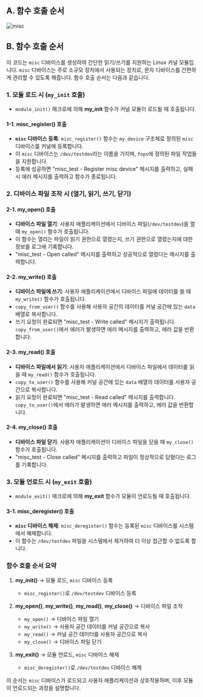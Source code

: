 ## A. 함수 호출 순서
![misc](https://github.com/user-attachments/assets/1b1e336a-b4cc-411b-81fe-c1382c30a5ef)


## B. 함수 호출 순서

이 코드는 `misc` 디바이스를 생성하여 간단한 읽기/쓰기를 지원하는 Linux 커널 모듈입니다. `misc` 디바이스는 주로 소규모 장치에서 사용되는 장치로, 문자 디바이스를 간편하게 관리할 수 있도록 해줍니다. 함수 호출 순서는 다음과 같습니다.

### 1. 모듈 로드 시 (`my_init` 호출)
   - `module_init()` 매크로에 의해 **my_init** 함수가 커널 모듈이 로드될 때 호출됩니다.

#### 1-1. **misc_register()** 호출
   - **`misc` 디바이스 등록**: `misc_register()` 함수는 `my_device` 구조체로 정의된 `misc` 디바이스를 커널에 등록합니다. 
   - 이 `misc` 디바이스는 `/dev/testdev`라는 이름을 가지며, `fops`에 정의된 파일 작업들을 지원합니다.
   - 등록에 성공하면 "misc_test - Register misc device" 메시지를 출력하고, 실패 시 에러 메시지를 출력하고 함수가 종료됩니다.

### 2. 디바이스 파일 조작 시 (열기, 읽기, 쓰기, 닫기)

#### 2-1. **my_open()** 호출
   - **디바이스 파일 열기**: 사용자 애플리케이션에서 디바이스 파일(`/dev/testdev`)을 열 때 `my_open()` 함수가 호출됩니다.
   - 이 함수는 열리는 파일이 읽기 권한으로 열렸는지, 쓰기 권한으로 열렸는지에 대한 정보를 로그에 기록합니다.
   - "misc_test - Open called" 메시지를 출력하고 성공적으로 열렸다는 메시지를 출력합니다.

#### 2-2. **my_write()** 호출
   - **디바이스 파일에 쓰기**: 사용자 애플리케이션에서 디바이스 파일에 데이터를 쓸 때 `my_write()` 함수가 호출됩니다.
   - `copy_from_user()` 함수를 사용해 사용자 공간의 데이터를 커널 공간에 있는 `data` 배열로 복사합니다.
   - 쓰기 요청이 완료되면 "misc_test - Write called" 메시지가 출력됩니다. `copy_from_user()`에서 에러가 발생하면 에러 메시지를 출력하고, 에러 값을 반환합니다.

#### 2-3. **my_read()** 호출
   - **디바이스 파일에서 읽기**: 사용자 애플리케이션에서 디바이스 파일에서 데이터를 읽을 때 `my_read()` 함수가 호출됩니다.
   - `copy_to_user()` 함수를 사용해 커널 공간에 있는 `data` 배열의 데이터를 사용자 공간으로 복사합니다.
   - 읽기 요청이 완료되면 "misc_test - Read called" 메시지를 출력합니다. `copy_to_user()`에서 에러가 발생하면 에러 메시지를 출력하고, 에러 값을 반환합니다.

#### 2-4. **my_close()** 호출
   - **디바이스 파일 닫기**: 사용자 애플리케이션이 디바이스 파일을 닫을 때 `my_close()` 함수가 호출됩니다.
   - "misc_test - Close called" 메시지를 출력하고 파일이 정상적으로 닫혔다는 로그를 기록합니다.

### 3. 모듈 언로드 시 (`my_exit` 호출)
   - `module_exit()` 매크로에 의해 **my_exit** 함수가 모듈이 언로드될 때 호출됩니다.

#### 3-1. **misc_deregister()** 호출
   - **`misc` 디바이스 해제**: `misc_deregister()` 함수는 등록된 `misc` 디바이스를 시스템에서 해제합니다. 
   - 이 함수는 `/dev/testdev` 파일을 시스템에서 제거하여 더 이상 접근할 수 없도록 합니다.

### 함수 호출 순서 요약

1. **my_init()** → 모듈 로드, `misc` 디바이스 등록
   - `misc_register()`로 `/dev/testdev` 디바이스 등록

2. **my_open()**, **my_write()**, **my_read()**, **my_close()** → 디바이스 파일 조작
   - `my_open()` → 디바이스 파일 열기
   - `my_write()` → 사용자 공간 데이터를 커널 공간으로 복사
   - `my_read()` → 커널 공간 데이터를 사용자 공간으로 복사
   - `my_close()` → 디바이스 파일 닫기

3. **my_exit()** → 모듈 언로드, `misc` 디바이스 해제
   - `misc_deregister()`로 `/dev/testdev` 디바이스 해제

이 순서는 `misc` 디바이스가 로드되고 사용자 애플리케이션과 상호작용하며, 이후 모듈이 언로드되는 과정을 설명합니다.
